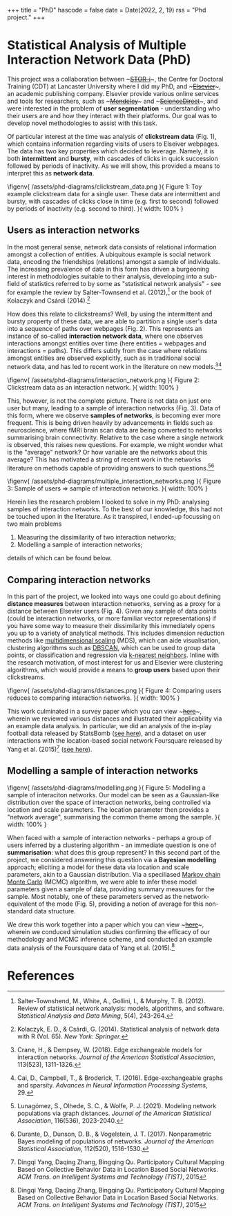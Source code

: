 +++
title = "PhD"
hascode = false
date = Date(2022, 2, 19)
rss = "Phd project."
+++

# Statistical Analysis of Multiple Interaction Network Data (PhD)

This project was a collaboration between ~~~<a href="https://www.lancaster.ac.uk/stor-i/" target="_blank">STOR-i</a>~~~, the Centre for Doctoral Training (CDT) at Lancaster University where I did my PhD, and ~~~<a href="https://www.elsevier.com/en-gb" target="_blank">Elsevier</a>~~~, an academic publishing company. Elsevier provide various online services and tools for researchers, such as ~~~<a href="https://www.mendeley.com/" target="_blank">Mendeley</a>~~~ and ~~~<a href="https://www.sciencedirect.com/" target="_blank">ScienceDirect</a>~~~, and were interested in the problem of **user segmentation** - understanding who their users are and how they interact with their platforms. Our goal was to develop novel methodologies to assist with this task.

Of particular interest at the time was analysis of **clickstream data** (Fig. 1), which contains information regarding visits of users to Elseiver webpages. The data has two key properties which decided to leverage. Namely, it is both **intermittent** and **bursty**, with cascades of clicks in quick succession followed by periods of inactivity. As we will show, this provided a means to interpret this as **network data**. 

\figenv{
    /assets/phd-diagrams/clickstream_data.png
}{
    Figure 1: Toy example clickstream data for a single user. These data are intermittent and bursty, with cascades of clicks close in time (e.g. first to second) followed by periods of inactivity (e.g. second to third).
}{
    width: 100%
}


## Users as interaction networks 

In the most general sense, network data consists of relational information amongst a collection of entities. A ubiquitous example is social network data, encoding the friendships (relations) amongst a sample of individuals. The increasing prevalence of data in this form has driven a burgeoning interest in methodologies suitable to their analysis, developing into a sub-field of statistics referred to by some as "statistical network analysis" - see for example the review by Salter-Townsend et al. (2012),[^salter] or the book of Kolaczyk and Csárdi (2014).[^kolaczyk]

How does this relate to clickstreams? Well, by using the intermittent and bursty property of these data, we are able to partition a single user's data into a sequence of paths over webpages (Fig. 2). This represents an instance of so-called **interaction network data**, where one observes interactions amongst entities over time (here entities = webpages and interactions = paths). This differs subtly from the case where relations amongst entities are observed explicitly, such as in traditional social network data, and has led to recent work in the literature on new models.[^crane][^cai]

\figenv{
    /assets/phd-diagrams/interaction_network.png
}{
    Figure 2: Clickstream data as an interaction network.
}{
    width: 100%
}


This, however, is not the complete picture. There is not data on just one user but many, leading to a sample of interaction networks (Fig. 3). Data of this form, where we observe **samples of networks**, is becoming ever more frequent. This is being driven heavily by advancements in fields such as neuroscience, where fMRI brain scan data are being converted to networks summarising brain connectivity. Relative to the case where a single network is observed, this raises new questions. For example, we might wonder what is the "average" network? Or how variable are the networks about this average? This has motivated a string of recent work in the networks literature on methods capable of providing answers to such questions.[^luna][^durante]


\figenv{
    /assets/phd-diagrams/multiple_interaction_networks.png
}{
    Figure 3: Sample of users => sample of interaction networks.
}{
    width: 100%
}


Herein lies the research problem I looked to solve in my PhD: analysing samples of interaction networks. To the best of our knowledge, this had not be touched upon in the literature. As it transpired, I ended-up focussing on two main problems
1. Measuring the dissimilarity of two interaction networks;
2. Modelling a sample of interaction networks;

details of which can be found below. 

## Comparing interaction networks 

In this part of the project, we looked into ways one could go about defining **distance measures** between interaction networks, serving as a proxy for a distance between Elsevier users (Fig. 4). Given any sample of data points (could be interaction networks, or more familiar vector representations) if you have some way to measure their dissimilarity this immediately opens you up to a variety of analytical methods. This includes dimension reduction methods like [multidimensional scaling](https://en.wikipedia.org/wiki/Multidimensional_scaling) (MDS), which can aide visualisation, clustering algorithms such as [DBSCAN](https://en.wikipedia.org/wiki/DBSCAN), which can be used to group data points, or classification and regression via [k-nearest neighbors](https://en.wikipedia.org/wiki/K-nearest_neighbors_algorithm). Inline with the research motivation, of most interest for us and Elsevier were clustering algorithms, which would provide a means to **group users** based upon their clickstreams.

\figenv{
    /assets/phd-diagrams/distances.png
}{
    Figure 4: Comparing users reduces to comparing interaction networks.
}{
    width: 100%
}

This work culminated in a survey paper which you can view ~~~<a href="https://arxiv.org/abs/2206.08858" target="_blank">here</a>~~~, wherein we reviewed various distances and illustrated their applicability via an example data analysis. In particular, we did an analysis of the in-play football data released by StatsBomb ([see here](https://github.com/statsbomb/open-data)), and a dataset on user interactions with the location-based social network Foursquare released by Yang et al. (2015)[^yang] ([see here](https://sites.google.com/site/yangdingqi/home/foursquare-dataset)).


## Modelling a sample of interaction networks


\figenv{
    /assets/phd-diagrams/modelling.png
}{
    Figure 5: Modelling a sample of interaciton networks. Our model can be seen as a Gaussian-like distribution over the space of interaction networks, being controlled via location and scale parameters. The location parameter then provides a "network average", summarising the common theme among the sample.
}{
    width: 100%
}

When faced with a sample of interaction networks - perhaps a group of users inferred by a clustering algorithm - an immediate question is one of **summarisation**: what does this group represent? In this second part of the project, we considered answering this question via a **Bayesian modelling** approach; eliciting a model for these data via location and scale parameters, akin to a Gaussian distribution. Via a speciliased [Markov chain Monte Carlo](https://en.wikipedia.org/wiki/Markov_chain_Monte_Carlo ) (MCMC) algorithm, we were able to infer these model parameters given a sample of data, providing summary measures for the sample. Most notably, one of these parameters served as the network-equivalent of the mode (Fig. 5), providing a notion of average for this non-standard data structure. 

We drew this work together into a paper which you can view ~~~<a href="https://arxiv.org/abs/2206.09995" target="_blank">here</a>~~~, wherein we conduced simulation studies confirming the efficacy of our methodology and MCMC inference scheme, and conducted an example data analysis of the Foursquare data of Yang et al. (2015).[^yang]

# References 

[^salter]: Salter-Townshend, M., White, A., Gollini, I., & Murphy, T. B. (2012). Review of statistical network analysis: models, algorithms, and software. *Statistical Analysis and Data Mining*, 5(4), 243-264. 
[^kolaczyk]: Kolaczyk, E. D., & Csárdi, G. (2014). Statistical analysis of network data with R (Vol. 65). *New York: Springer.*
[^yang]: Dingqi Yang, Daqing Zhang, Bingqing Qu. Participatory Cultural Mapping Based on Collective Behavior Data in Location Based Social Networks. *ACM Trans. on Intelligent Systems and Technology (TIST)*, 2015
[^cai]: Cai, D., Campbell, T., & Broderick, T. (2016). Edge-exchangeable graphs and sparsity. *Advances in Neural Information Processing Systems*, 29.
[^crane]: Crane, H., & Dempsey, W. (2018). Edge exchangeable models for interaction networks. *Journal of the American Statistical Association*, 113(523), 1311-1326.
[^luna]: Lunagómez, S., Olhede, S. C., & Wolfe, P. J. (2021). Modeling network populations via graph distances. *Journal of the American Statistical Association*, 116(536), 2023-2040.
[^durante]: Durante, D., Dunson, D. B., & Vogelstein, J. T. (2017). Nonparametric Bayes modeling of populations of networks. *Journal of the American Statistical Association*, 112(520), 1516-1530.